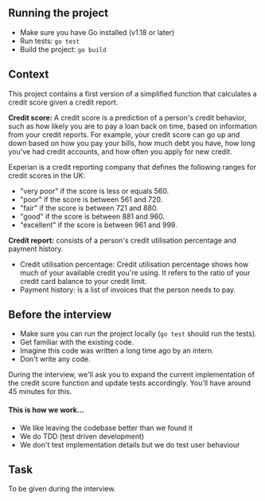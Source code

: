 ## Running the project

- Make sure you have Go installed (v1.18 or later)
- Run tests: `go test`
- Build the project: `go build`

## Context

This project contains a first version of a simplified function that calculates a credit score given a credit report.

**Credit score:** A credit score is a prediction of a person's credit behavior, such as how likely you are to pay a loan back on time, based on information from your credit reports. For example, your credit score can go up and down based on how you pay your bills, how much debt you have, how long you've had credit accounts, and how often you apply for new credit.

Experian is a credit reporting company that defines the following ranges for credit scores in the UK:

- "very poor" if the score is less or equals 560.
- "poor" if the score is between 561 and 720.
- "fair" if the score is between 721 and 880.
- "good" if the score is between 881 and 960.
- "excellent" if the score is between 961 and 999.

**Credit report:** consists of a person's credit utilisation percentage and payment history.

- Credit utilisation percentage: Credit utilisation percentage shows how much of your available credit you're using. It refers to the ratio of your credit card balance to your credit limit.
- Payment history: is a list of invoices that the person needs to pay.

## Before the interview

- Make sure you can run the project locally (`go test` should run the tests).
- Get familiar with the existing code.
- Imagine this code was written a long time ago by an intern.
- Don't write any code.

During the interview, we'll ask you to expand the current implementation of the credit score function and update tests accordingly. You'll have around 45 minutes for this.

#### This is how we work...

- We like leaving the codebase better than we found it
- We do TDD (test driven development)
- We don't test implementation details but we do test user behaviour

## Task

To be given during the interview.

